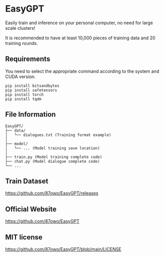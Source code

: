 # EasyGPT

Easily train and inference on your personal computer, no need for large scale clusters!

It is recommended to have at least 10,000 pieces of training data and 20 training rounds.

## Requirements

You need to select the appropriate command according to the system and CUDA version.

```
pip install bitsandbytes
pip install safetensors
pip install torch
pip install tqdm
```

## File Information

```
EasyGPT/
├── data/ 
│   └── dialogues.txt (Training format example)
│
├── model/ 
│   └── ... (Model training save location)
│
├── train.py (Model training complete code)
├── chat.py (Model dialogue complete code)
└── ...
```

## Train Dataset

https://github.com/87owo/EasyGPT/releases

## Official Website

https://github.com/87owo/EasyGPT

## MIT license

https://github.com/87owo/EasyGPT/blob/main/LICENSE
